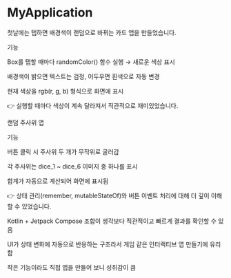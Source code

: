 # MyApplication
첫날에는 탭하면 배경색이 랜덤으로 바뀌는 카드 앱을 만들었습니다.

기능

Box를 탭할 때마다 randomColor() 함수 실행 → 새로운 색상 표시

배경색이 밝으면 텍스트는 검정, 어두우면 흰색으로 자동 변경

현재 색상을 rgb(r, g, b) 형식으로 화면에 표시

👉 실행할 때마다 색상이 계속 달라져서 직관적으로 재미있었습니다.

랜덤 주사위 앱

기능

버튼 클릭 시 주사위 두 개가 무작위로 굴러감

각 주사위는 dice_1 ~ dice_6 이미지 중 하나를 표시

합계가 자동으로 계산되어 화면에 표시됨

👉 상태 관리(remember, mutableStateOf)와 버튼 이벤트 처리에 대해 더 깊이 이해할 수 있었습니다.

Kotlin + Jetpack Compose 조합이 생각보다 직관적이고 빠르게 결과를 확인할 수 있음

UI가 상태 변화에 자동으로 반응하는 구조라서 게임 같은 인터랙티브 앱 만들기에 유리함

작은 기능이라도 직접 앱을 만들어 보니 성취감이 큼
